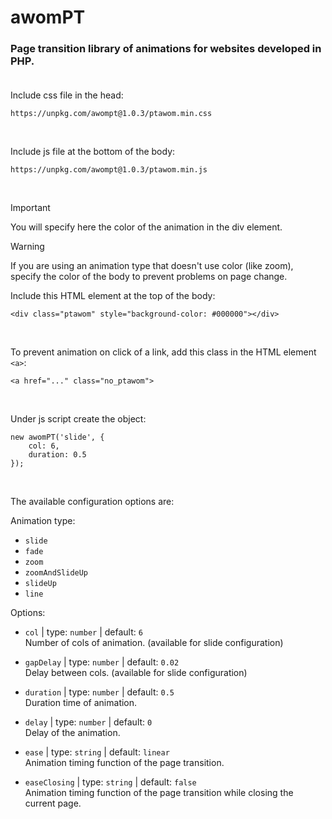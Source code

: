 # awomPT <br />

### Page transition library of animations for websites developed in PHP.<br /><br />

Include css file in the head:

```
https://unpkg.com/awompt@1.0.3/ptawom.min.css
```

<br />

Include js file at the bottom of the body:

```
https://unpkg.com/awompt@1.0.3/ptawom.min.js
```

<br />

> [!IMPORTANT]
> You will specify here the color of the animation in the div element.

> [!WARNING]
> If you are using an animation type that doesn't use color (like zoom), specify the color of the body to prevent problems on page change.

Include this HTML element at the top of the body:

```
<div class="ptawom" style="background-color: #000000"></div>
```

<br />

To prevent animation on click of a link, add this class in the HTML element `<a>`:

```
<a href="..." class="no_ptawom">
```

<br />

Under js script create the object:

```
new awomPT('slide', {
    col: 6,
    duration: 0.5
});
```

<br />

The available configuration options are:

Animation type:

-   `slide`
-   `fade`
-   `zoom`
-   `zoomAndSlideUp`
-   `slideUp`
-   `line`

Options:

-   `col` | type: `number` | default: `6`<br />
    Number of cols of animation. (available for slide configuration)

-   `gapDelay` | type: `number` | default: `0.02`<br />
    Delay between cols. (available for slide configuration)

-   `duration` | type: `number` | default: `0.5`<br />
    Duration time of animation.

-   `delay` | type: `number` | default: `0`<br />
    Delay of the animation.

-   `ease` | type: `string` | default: `linear`<br />
    Animation timing function of the page transition.

-   `easeClosing` | type: `string` | default: `false`<br />
    Animation timing function of the page transition while closing the current page.
